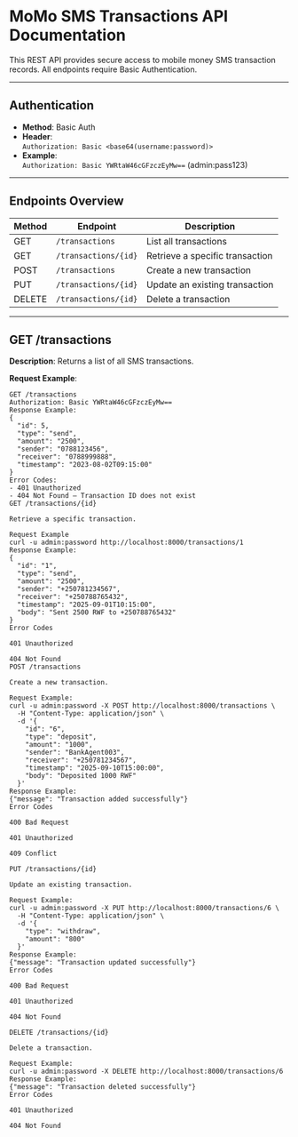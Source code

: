#  MoMo SMS Transactions API Documentation

This REST API provides secure access to mobile money SMS transaction records. All endpoints require Basic Authentication.

---

## Authentication

- **Method**: Basic Auth  
- **Header**:  
  `Authorization: Basic <base64(username:password)>`  
- **Example**:  
  `Authorization: Basic YWRtaW46cGFzczEyMw==` (admin:pass123)

---

##  Endpoints Overview

| Method | Endpoint                  | Description                        |
|--------|---------------------------|------------------------------------|
| GET    | `/transactions`           | List all transactions              |
| GET    | `/transactions/{id}`      | Retrieve a specific transaction    |
| POST   | `/transactions`           | Create a new transaction           |
| PUT    | `/transactions/{id}`      | Update an existing transaction     |
| DELETE | `/transactions/{id}`      | Delete a transaction               |

---

##  GET /transactions

**Description**: Returns a list of all SMS transactions.

**Request Example**:
```http
GET /transactions
Authorization: Basic YWRtaW46cGFzczEyMw==
Response Example:
{
  "id": 5,
  "type": "send",
  "amount": "2500",
  "sender": "0788123456",
  "receiver": "0788999888",
  "timestamp": "2023-08-02T09:15:00"
}
Error Codes:
- 401 Unauthorized
- 404 Not Found – Transaction ID does not exist
GET /transactions/{id}

Retrieve a specific transaction.

Request Example
curl -u admin:password http://localhost:8000/transactions/1
Response Example:
{
  "id": "1",
  "type": "send",
  "amount": "2500",
  "sender": "+250781234567",
  "receiver": "+250788765432",
  "timestamp": "2025-09-01T10:15:00",
  "body": "Sent 2500 RWF to +250788765432"
}
Error Codes

401 Unauthorized

404 Not Found
POST /transactions

Create a new transaction.

Request Example:
curl -u admin:password -X POST http://localhost:8000/transactions \
  -H "Content-Type: application/json" \
  -d '{
    "id": "6",
    "type": "deposit",
    "amount": "1000",
    "sender": "BankAgent003",
    "receiver": "+250781234567",
    "timestamp": "2025-09-10T15:00:00",
    "body": "Deposited 1000 RWF"
  }'
Response Example:
{"message": "Transaction added successfully"}
Error Codes

400 Bad Request

401 Unauthorized

409 Conflict

PUT /transactions/{id}

Update an existing transaction.

Request Example:
curl -u admin:password -X PUT http://localhost:8000/transactions/6 \
  -H "Content-Type: application/json" \
  -d '{
    "type": "withdraw",
    "amount": "800"
  }'
Response Example:
{"message": "Transaction updated successfully"}
Error Codes

400 Bad Request

401 Unauthorized

404 Not Found

DELETE /transactions/{id}

Delete a transaction.

Request Example:
curl -u admin:password -X DELETE http://localhost:8000/transactions/6
Response Example:
{"message": "Transaction deleted successfully"}
Error Codes

401 Unauthorized

404 Not Found
